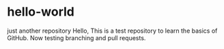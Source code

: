 # hello-world
just another repository
Hello, This is a test repository to learn the basics of GitHub.
Now testing branching and pull requests.
